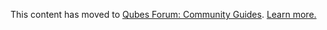 This content has moved to [Qubes Forum: Community Guides](https://forum.qubes-os.org/t/setting-default-terminal-settings-for-a-templatevm/19067). [Learn more.](https://forum.qubes-os.org/t/announcement-qubes-community-project-has-been-migrated-to-the-forum/20367/)
